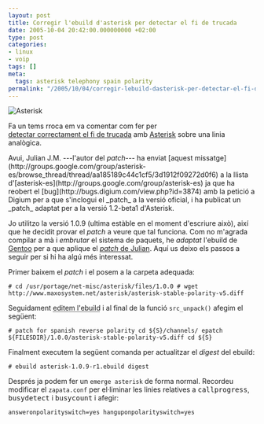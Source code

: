 ```yaml
---
layout: post
title: Corregir l'ebuild d'asterisk per detectar el fi de trucada
date: 2005-10-04 20:42:00.000000000 +02:00
type: post
categories:
- linux
- voip
tags: []
meta:
  tags: asterisk telephony spain polarity
permalink: "/2005/10/04/corregir-lebuild-dasterisk-per-detectar-el-fi-de-trucada/"
---
```

<p><img src="{{ site.baseurl }}/assets/images/2005/10/asterisk.png" alt="Asterisk" class="esquerra border" />
<p>Fa un tems rroca em va comentar com fer per<br />
<a href="/blog/2005/05/08/configuracio-de-la-tarjeta-x100p-amb-asterisk/#comment-2237">detectar correctament el fi de trucada</a> amb <a href="http://www.asterisk.org">Asterisk</a> sobre una linia analògica.</p>
<p>Avui, Julian J.M. ---l'autor del <em>patch</em>---
ha enviat [aquest missatge](http://groups.google.com/group/asterisk-es/browse_thread/thread/aa185189c44c1cf5/3d1912f09272d0f6) a la llista d'[asterisk-es](http://groups.google.com/group/asterisk-es) ja que ha reobert el [bug](http://bugs.digium.com/view.php?id=3874) amb la petició a Digium per a que s'inclogui el _patch_ a la versió oficial, i ha publicat un _patch_ adaptat per a la versió 1.2-beta1 d'Asterisk.

Jo utilitzo la versió 1.0.9 (ultima estàble en el moment d'escriure això), així que he decidit provar el _patch_ a veure que tal funciona. Com no m'agrada compilar a mà i _embrutar_ el sistema de paquets, he _adaptat_ l'ebuild de [Gentoo](http://www.gentoo.org) per a que aplique el [_patch_ de Julian](http://www.maxosystem.net/asterisk/asterisk-stable-polarity.html). Aquí us deixo els passos a seguir per si hi ha algú més interessat.

Primer baixem el _patch_ i el posem a la carpeta adequada:

```
# cd /usr/portage/net-misc/asterisk/files/1.0.0 # wget http://www.maxosystem.net/asterisk/asterisk-stable-polarity-v5.diff
```

Seguidament <acronym title="vim asterisk-1.0.9-r1.ebuild">editem l'ebuild</acronym> i al final de la funció `src_unpack()` afegim el següent:

```
# patch for spanish reverse polarity cd ${S}/channels/ epatch ${FILESDIR}/1.0.0/asterisk-stable-polarity-v5.diff cd ${S}
```

Finalment executem la següent comanda per actualitzar el _digest_ del ebuild:

```
# ebuild asterisk-1.0.9-r1.ebuild digest
```

Després ja podem fer un `emerge asterisk` de forma normal. Recordeu modificar el `zapata.conf` per el·liminar les linies relatives a <tt>callprogress</tt>, <tt>busydetect</tt> i <tt>busycount</tt> i afegir:

```
answeronpolarityswitch=yes hanguponpolarityswitch=yes
```
